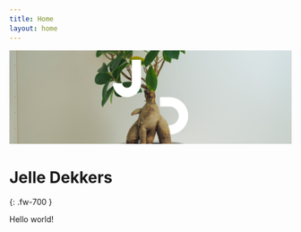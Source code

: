 ```yaml
---
title: Home
layout: home
---
```


![](/assets/header-index.jpg)

# Jelle Dekkers
{: .fw-700 }

Hello world!

